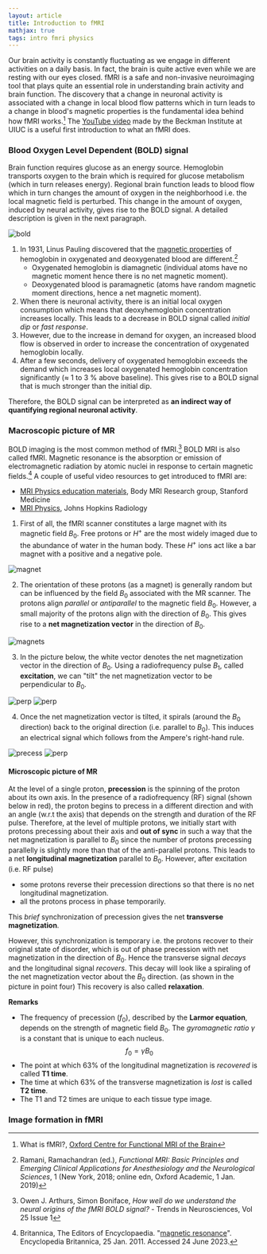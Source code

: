 ```yaml
---
layout: article
title: Introduction to fMRI
mathjax: true
tags: intro fmri physics
---
```


Our brain activity is constantly fluctuating as we engage in different activities on a daily basis. In fact, the brain is quite active even while we are resting with our eyes closed. fMRI is a safe and non-invasive neuroimaging tool that plays quite an essential role in understanding brain activity and brain function. The discovery that a change in neuronal activity is associated with a change in local blood flow patterns which in turn leads to a change in blood's magnetic properties is the  fundamental idea behind how fMRI works.[^1] The [YouTube video](https://www.youtube.com/watch?v=P7EqyM1Ar_U) made by the Beckman Institute at UIUC is a useful first introduction to what an fMRI does.

### Blood Oxygen Level Dependent (BOLD) signal
Brain function requires glucose as an energy source. Hemoglobin transports oxygen to the brain which is required for glucose metabolism (which in turn releases energy). Regional brain function leads to blood flow which in turn changes the amount of oxygen in the neighborhood i.e. the local magnetic field is perturbed. This change in the amount of oxygen, induced by neural activity, gives rise to the BOLD signal. A detailed description is given in the next paragraph.

![bold](/images/bold_signal.png)

1. In 1931, Linus Pauling discovered that the [magnetic properties](https://www.stanfordmagnets.com/whats-magnetic-moment.html) of hemoglobin in oxygenated and deoxygenated blood are different.[^2] 
    * Oxygenated hemoglobin is diamagnetic (individual atoms have no magnetic moment hence there is no net magnetic moment).
    * Deoxygenated blood is paramagnetic (atoms have random magnetic moment directions, hence a net magnetic moment).
2. When there is neuronal activity, there is an initial local oxygen consumption which means that deoxyhemoglobin concentration increases locally. This leads to a decrease in BOLD signal called *initial dip* or *fast response*.
3. However, due to the increase in demand for oxygen, an increased blood flow is observed in order to increase the concentration of oxygenated hemoglobin locally.
4. After a few seconds, delivery of oxygenated hemoglobin exceeds the demand which increases local oxygenated hemoglobin concentration significantly ($\approx$ 1 to 3 % above baseline). This gives rise to a BOLD signal that is much stronger than the initial dip.

Therefore, the BOLD signal can be interpreted as **an indirect way of quantifying regional neuronal activity**.

### Macroscopic picture of MR
BOLD imaging is the most common method of fMRI.[^3] BOLD MRI is also called fMRI. Magnetic resonance is the absorption or emission of electromagnetic radiation by atomic nuclei in response to certain magnetic fields.[^4]  A couple of useful video resources to get introduced to fMRI are:
* [MRI Physics education materials](https://med.stanford.edu/bmrgroup/education/mri-physics.html), Body MRI Research group, Stanford Medicine
* [MRI Physics](https://www.youtube.com/watch?v=jLnuPKhKXVM), Johns Hopkins Radiology

1. First of all, the fMRI scanner constitutes a large magnet with its magnetic field $B_0$. Free protons or $H^+$ are the most widely imaged due to the abundance of water in the human body. These $H^+$ ions act like a bar magnet with a positive and a negative pole. 

![magnet](/images/magnet.png)

2. The orientation of these protons (as a magnet) is generally random but can be influenced by the field $B_0$ associated with the MR scanner. The protons align *parallel* or *antiparallel* to the magnetic field $B_0$. However, a small majority of the protons align with the direction of $B_0$. This gives rise to a **net magnetization vector** in the direction of $B_0$. 

![magnets](/images/orient.png) 

3. In the picture below, the white vector denotes the net magnetization vector in the direction of $B_0$. Using a radiofrequency pulse $B_1$, called **excitation**, we can "tilt" the net magnetization vector to be perpendicular to $B_0$.

![perp](/images/b0.png) ![perp](/images/b1.png) 

4. Once the net magnetization vector is tilted, it spirals (around the $B_0$ direction) back to the original direction (i.e. parallel to $B_0$). This induces an electrical signal which follows from the Ampere's right-hand rule. 

![precess](/images/precess.png) ![perp](/images/recover.png) 

#### Microscopic picture of MR
At the level of a single proton, **precession** is the spinning of the proton about its own axis. In the presence of a radiofrequency (RF) signal (shown below in red), the proton begins to precess in a different direction and with an angle (w.r.t the axis) that depends on the strength and duration of the RF pulse. Therefore, at the level of multiple protons, we initially start with protons precessing about their axis and **out of sync** in such a way that the net magnetization is parallel to $B_0$ since the number of protons precessing parallelly is slightly more than that of the anti-parallel protons. This leads to a net **longitudinal magnetization** parallel to $B_0$. However, after excitation (i.e. RF pulse) 

* some protons reverse their precession directions so that there is no net longitudinal magnetization.
* all the protons process in phase temporarily.

This *brief* synchronization of precession gives the net **transverse magnetization**.

However, this synchronization is temporary i.e. the protons recover to their original state of disorder, which is out of phase precession with net magnetization in the direction of $B_0$. Hence the transverse signal *decays* and the longitudinal signal *recovers*. This decay will look like a spiraling of the net magnetization vector about the $B_0$ direction. (as shown in the picture in point four) This recovery is also called **relaxation**.

**Remarks** 
* The frequency of precession ($f_0$), described by the **Larmor equation**, depends on the strength of magnetic field $B_0$. The *gyromagnetic ratio* $\gamma$ is a constant that is unique to each nucleus.
$$f_0 = \gamma B_0 $$
* The point at which $63\%$ of the longitudinal magnetization is *recovered* is called **T1 time**.
* The time at which $63\%$ of the transverse magnetization is *lost* is called **T2 time**.
* The T1 and T2 times are unique to each tissue type image.

### Image formation in fMRI

[^1]: What is fMRI?, [Oxford Centre for Functional MRI of the Brain](https://www.ndcn.ox.ac.uk/divisions/fmrib/what-is-fmri)
[^2]: Ramani, Ramachandran (ed.), *Functional MRI: Basic Principles and Emerging Clinical Applications for Anesthesiology and the Neurological Sciences*, 1 (New York, 2018; online edn, Oxford Academic, 1 Jan. 2019)
[^3]: Owen J. Arthurs, Simon Boniface, *How well do we understand the neural origins of the fMRI BOLD signal?* - Trends in Neurosciences, Vol 25 Issue 1
[^4]: Britannica, The Editors of Encyclopaedia. "[magnetic resonance](https://www.britannica.com/science/magnetic-resonance)". Encyclopedia Britannica, 25 Jan. 2011. Accessed 24 June 2023. 
[^5]: [What is fMRI?](http://fmri.ucsd.edu/Research/whatisfmri.html), Center for Functional MRI, UCSanDiego

